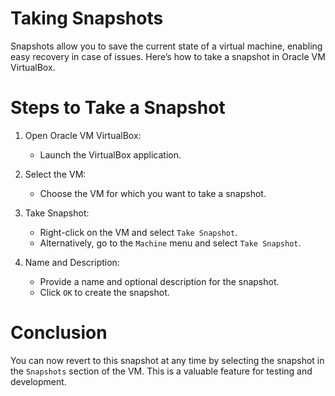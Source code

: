 # Taking Snapshots

Snapshots allow you to save the current state of a virtual machine, enabling easy recovery in case of issues. Here’s how to take a snapshot in Oracle VM VirtualBox.

# Steps to Take a Snapshot

1. Open Oracle VM VirtualBox:
   - Launch the VirtualBox application.

2. Select the VM:
   - Choose the VM for which you want to take a snapshot.

3. Take Snapshot:
   - Right-click on the VM and select `Take Snapshot`.
   - Alternatively, go to the `Machine` menu and select `Take Snapshot`.

4. Name and Description:
   - Provide a name and optional description for the snapshot.
   - Click `OK` to create the snapshot.


# Conclusion

You can now revert to this snapshot at any time by selecting the snapshot in the `Snapshots` section of the VM. This is a valuable feature for testing and development.


